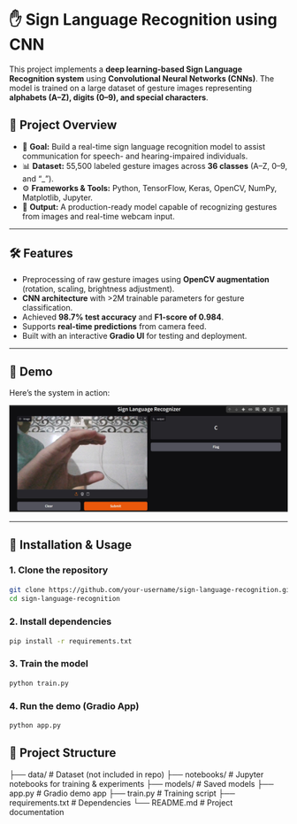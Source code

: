 # ✋ Sign Language Recognition using CNN  

This project implements a **deep learning-based Sign Language Recognition system** using **Convolutional Neural Networks (CNNs)**. The model is trained on a large dataset of gesture images representing **alphabets (A–Z), digits (0–9), and special characters**.  

## 📌 Project Overview  
- 🎯 **Goal:** Build a real-time sign language recognition model to assist communication for speech- and hearing-impaired individuals.  
- 📊 **Dataset:** 55,500 labeled gesture images across **36 classes** (A–Z, 0–9, and “_”).  
- ⚙️ **Frameworks & Tools:** Python, TensorFlow, Keras, OpenCV, NumPy, Matplotlib, Jupyter.  
- 🚀 **Output:** A production-ready model capable of recognizing gestures from images and real-time webcam input.  

---

## 🛠 Features  
- Preprocessing of raw gesture images using **OpenCV augmentation** (rotation, scaling, brightness adjustment).  
- **CNN architecture** with >2M trainable parameters for gesture classification.  
- Achieved **98.7% test accuracy** and **F1-score of 0.984**.  
- Supports **real-time predictions** from camera feed.  
- Built with an interactive **Gradio UI** for testing and deployment.  

---

## 📸 Demo  

Here’s the system in action:  

![Demo Screenshot](Screenshot%202025-09-07%20191843.jpg)  

---

## 🚀 Installation & Usage  

### 1. Clone the repository  
```bash
git clone https://github.com/your-username/sign-language-recognition.git
cd sign-language-recognition
```
### 2. Install dependencies
```bash
pip install -r requirements.txt
```
### 3. Train the model
```bash
python train.py
```
### 4. Run the demo (Gradio App)
```bash
python app.py
```
## 📂 Project Structure
├── data/                 # Dataset (not included in repo)
├── notebooks/            # Jupyter notebooks for training & experiments
├── models/               # Saved models
├── app.py                # Gradio demo app
├── train.py              # Training script
├── requirements.txt      # Dependencies
└── README.md             # Project documentation
